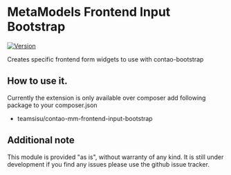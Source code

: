 MetaModels Frontend Input Bootstrap
=======================

[![Version](http://img.shields.io/packagist/v/teamsisu/contao-mm-frontend-input-bootstrap.svg?style=flat-square)](https://github.com/Teamsisu/contao-mm-frontendInput-bootstrap)

Creates specific frontend form widgets to use with contao-bootstrap


How to use it.
--------------

Currently the extension is only available over composer add following package to your composer.json

* teamsisu/contao-mm-frontend-input-bootstrap


Additional note
--------------

This module is provided "as is", without warranty of any kind.
It is still under development if you find any issues please use the github issue tracker.